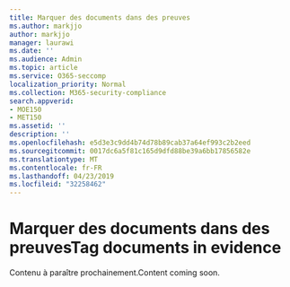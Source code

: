 ```yaml
---
title: Marquer des documents dans des preuves
ms.author: markjjo
author: markjjo
manager: laurawi
ms.date: ''
ms.audience: Admin
ms.topic: article
ms.service: O365-seccomp
localization_priority: Normal
ms.collection: M365-security-compliance
search.appverid:
- MOE150
- MET150
ms.assetid: ''
description: ''
ms.openlocfilehash: e5d3e3c9dd4b74d78b89cab37a64ef993c2b2eed
ms.sourcegitcommit: 0017dc6a5f81c165d9dfd88be39a6bb17856582e
ms.translationtype: MT
ms.contentlocale: fr-FR
ms.lasthandoff: 04/23/2019
ms.locfileid: "32258462"
---
```

# <a name="tag-documents-in-evidence"></a><span data-ttu-id="faed6-102">Marquer des documents dans des preuves</span><span class="sxs-lookup"><span data-stu-id="faed6-102">Tag documents in evidence</span></span>

<span data-ttu-id="faed6-103">Contenu à paraître prochainement.</span><span class="sxs-lookup"><span data-stu-id="faed6-103">Content coming soon.</span></span>